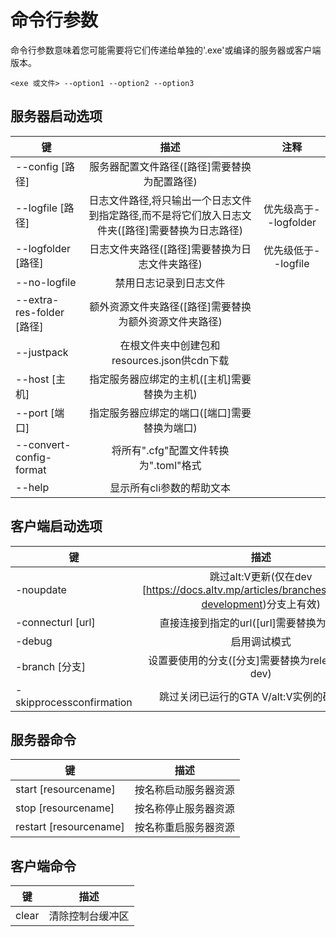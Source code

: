 # 命令行参数

命令行参数意味着您可能需要将它们传递给单独的'.exe'或编译的服务器或客户端版本。

`<exe 或文件> --option1 --option2 --option3`

## 服务器启动选项

| 键   |             描述            |             注释                 |  
| ------ | :-------------------------------: | :-------------------------------: |
|   --config [路径]             |   服务器配置文件路径([路径]需要替换为配置路径)   |   |
|   --logfile [路径]            |   日志文件路径,将只输出一个日志文件到指定路径,而不是将它们放入日志文件夹([路径]需要替换为日志路径)         |   优先级高于--logfolder   |
|   --logfolder [路径]          |   日志文件夹路径([路径]需要替换为日志文件夹路径)   |       优先级低于--logfile   |
|   --no-logfile                |   禁用日志记录到日志文件   |   |
|   --extra-res-folder [路径]   |   额外资源文件夹路径([路径]需要替换为额外资源文件夹路径)   |   |
|   --justpack                  |   在根文件夹中创建包和resources.json供cdn下载   |   | 
|   --host [主机]               |   指定服务器应绑定的主机([主机]需要替换为主机)   |   |
|   --port [端口]               |   指定服务器应绑定的端口([端口]需要替换为端口)   |   |
|   --convert-config-format     |   将所有".cfg"配置文件转换为".toml"格式   |   |
|   --help                      |   显示所有cli参数的帮助文本    |   |

## 客户端启动选项

| 键       |             描述           | 
| ------    | :-------------------------------: |
|   -noupdate                 |   跳过alt:V更新(仅在dev [https://docs.altv.mp/articles/branches.html#dev-development)分支上有效) |
|   -connecturl [url]         |   直接连接到指定的url([url]需要替换为连接url)   |
|   -debug                    |   启用调试模式   |
|   -branch [分支]          |   设置要使用的分支([分支]需要替换为release、rc或dev)   |
|   -skipprocessconfirmation  |   跳过关闭已运行的GTA V/alt:V实例的确认消息   |  

## 服务器命令

| 键       |             描述           | 
| ------    | :-------------------------------: |
|   start [resourcename]    |   按名称启动服务器资源    |  
|   stop [resourcename]     |   按名称停止服务器资源     |
|   restart [resourcename]  |   按名称重启服务器资源  |

## 客户端命令

| 键       |             描述           |
| ------    | :-------------------------------: |
| clear     |   清除控制台缓冲区            |
